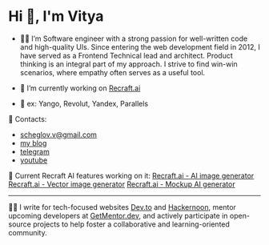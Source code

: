 # Hi 👋, I'm Vitya

- 👨‍💻 I’m Software engineer with a strong passion for well-written code and high-quality UIs. Since entering the web development field in 2012, I have served as a Frontend Technical lead and architect. Product thinking is an integral part of my approach. I strive to find win-win scenarios, where empathy often serves as a useful tool.

- 🔭 I’m currently working on [Recraft.ai](https://www.recraft.ai/ai-image-generator)
- 🪿 ex: Yango, Revolut, Yandex, Parallels



🤙 Contacts:
-  scheglov.v@gmail.com
-  [my blog](https://t.me/useVityaEffect)
-  [telegram](https://t.me/scheglov)
-  [youtube](https://www.youtube.com/@viktor_shcheglov)

🪿 Current Recraft AI features working on it:
[Recraft.ai - AI image generator](https://www.recraft.ai/ai-image-generator)
[Recraft.ai - Vector image generator](https://www.recraft.ai/vector-generator)
[Recraft.ai - Mockup AI generator](https://www.recraft.ai/mockup-generator)

-----

🧑‍💻 I write for tech-focused websites [Dev.to](https://dev.to/shcheglov) and [Hackernoon](https://hackernoon.com/u/shcheglov), mentor upcoming developers at [GetMentor.dev](https://getmentor.dev/mentor/sheglov-viktor-2751), and actively participate in open-source projects to help foster a collaborative and learning-oriented community.
